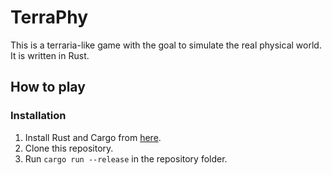 # TerraPhy
This is a terraria-like game with the goal to simulate the real physical world. It is written in Rust.

## How to play
### Installation
1. Install Rust and Cargo from [here](https://www.rust-lang.org/tools/install).
2. Clone this repository.
3. Run `cargo run --release` in the repository folder.
